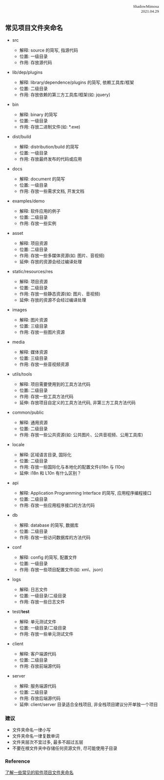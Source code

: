 <font size=2 face='楷体'>
</font>

<font size=2 face='楷体'>
<div style="text-align: right"> ShadowMimosa </div>
</font>
<font size=2 face='楷体'>
<div style="text-align: right"> 2021.04.29 </div>
</font>

## 常见项目文件夹命名

- src

  - 解释: source 的简写, 指源代码
  - 位置: 一级目录
  - 作用: 存放源代码

- lib/dep/plugins

  - 解释: library/dependence/plugins 的简写, 依赖工具库/框架
  - 位置: 二级目录
  - 作用: 存放依赖的第三方工具库/框架(如: jquery)

- bin

  - 解释: binary 的简写
  - 位置: 一级目录
  - 作用: 存放二进制文件(如: \*.exe)

- dist/build

  - 解释: distribution/build 的简写
  - 位置: 一级目录
  - 作用: 存放最终发布的代码或应用

- docs

  - 解释: document 的简写
  - 位置: 一级目录
  - 作用: 存放一些需求文档, 开发文档

- examples/demo

  - 解释: 软件应用的例子
  - 位置: 二级目录
  - 作用: 存放一些实例

- asset

  - 解释: 项目资源
  - 位置: 二级目录
  - 作用: 存放一些多媒体资源(如: 图片、音视频)
  - 延伸: 存放的资源会经过编译处理

- static/resources/res

  - 解释: 项目资源
  - 位置: 二级目录
  - 作用: 存放一些静态资源(如: 图片、音视频)
  - 延伸: 存放的资源不会经过编译处理

- images

  - 解释: 图片资源
  - 位置: 三级目录
  - 作用: 存放一些图片资源

- media

  - 解释: 媒体资源
  - 位置: 三级目录
  - 作用: 存放一些音视频资源

- utils/tools

  - 解释: 项目需要使用到的工具方法代码
  - 位置: 二级目录
  - 作用: 存放一些工具方法代码
  - 延伸: 存放项目自定义的工具方法代码, 非第三方工具方法代码

- common/public

  - 解释: 通用资源
  - 位置: 二级目录
  - 作用: 存放一些公共资源(如: 公共图片、公共音视频、公用工具库)

- locale
  - 解释: 区域语言目录, 国际化
  - 位置: 二级目录
  - 作用: 存放一些国际化与本地化的配置文件(i18n 与 l10n)
  - 延伸: i18n 和 L10n 有什么区别？
    ​
- api

  - 解释: Application Programming Interface 的简写, 应用程序编程接口
  - 位置: 二级目录
  - 作用: 存放一些应用程序接口的方法代码

- db

  - 解释: database 的简写, 数据库
  - 位置: 二级目录
  - 作用: 存放一些访问数据库的方法代码

- conf

  - 解释: config 的简写, 配置文件
  - 位置: 一级目录
  - 作用: 存放一些项目配置文件(如: xml、json)

- logs

  - 解释: 日志文件
  - 位置: 一级目录/二级目录
  - 作用: 存放一些日志文件

- test/**test**

  - 解释: 单元测试文件
  - 位置: 一级目录/二级目录
  - 作用: 存放一些单元测试文件

- client

  - 解释: 客户端源代码
  - 位置: 二级目录
  - 作用: 存放前端源代码

- server
  - 解释: 服务端源代码
  - 位置: 二级目录
  - 作用: 存放后端源代码
  - 延伸: client/server 目录适合全栈项目, 非全栈项目建议分开单独一个项目

### 建议

- 文件夹命名一律小写
- 文件夹命名一律复数单词
- 文件夹层次不宜过多, 最多不超过五层
- 不要在根文件夹中存储任何资源文件, 尽可能使用子目录

### Reference

[了解一些常见的软件项目文件夹命名](https://zhuanlan.zhihu.com/p/161640510)
